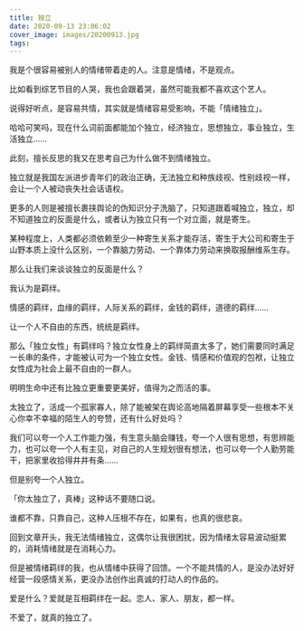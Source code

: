 ```yaml
---
title: 独立
date: 2020-09-13 23:06:02
cover_image: images/20200913.jpg
tags:
---
```

我是个很容易被别人的情绪带着走的人。注意是情绪，不是观点。

比如看到综艺节目的人哭，我也会跟着哭，虽然可能我都不喜欢这个艺人。

说得好听点，是容易共情，其实就是情绪容易受影响，不能「情绪独立」。

哈哈可笑吗，现在什么词前面都能加个独立，经济独立，思想独立，事业独立，生活独立……

此刻，擅长反思的我又在思考自己为什么做不到情绪独立。

独立就是我国左派进步青年们的政治正确，无法独立和种族歧视、性别歧视一样，会让一个人被动丧失社会话语权。

更多的人则是被擅长裹挟舆论的伪知识分子洗脑了，只知道跟着喊独立，独立，却不知道独立的反面是什么，或者认为独立只有一个对立面，就是寄生。

某种程度上，人类都必须依赖至少一种寄生关系才能存活，寄生于大公司和寄生于山野本质上没什么区别，一个靠脑力劳动、一个靠体力劳动来换取报酬维系生存。

那么让我们来谈谈独立的反面是什么？

我认为是羁绊。

情感的羁绊，血缘的羁绊，人际关系的羁绊，金钱的羁绊，道德的羁绊……

让一个人不自由的东西，统统是羁绊。

那么「独立女性」有羁绊吗？独立女性身上的羁绊简直太多了，她们需要同时满足一长串的条件，才能被认可为一个独立女性。金钱、情感和价值观的包袱，让独立女性成为社会上最不自由的一群人。

明明生命中还有比独立更重要更美好，值得为之而活的事。

太独立了，活成一个孤家寡人，除了能被架在舆论高地隔着屏幕享受一些根本不关心你幸不幸福的陌生人的夸赞，还有什么好处吗？

我们可以夸一个人工作能力强，有生意头脑会赚钱，夸一个人很有思想，有思辨能力，也可以夸一个人有主见，对自己的人生规划很有想法，也可以夸一个人勤劳能干，把家里收拾得井井有条……

但是别夸一个人独立。

「你太独立了，真棒」这种话不要随口说。

谁都不靠，只靠自己，这种人压根不存在，如果有，也真的很悲哀。

回到文章开头，我无法情绪独立，这偶尔让我很困扰，因为情绪太容易波动挺累的，消耗情绪就是在消耗心力。

但是被情绪羁绊的我，也从情绪中获得了回馈。一个不能共情的人，是没办法好好经营一段感情关系，更没办法创作出真诚的打动人的作品的。

爱是什么？爱就是互相羁绊在一起。恋人、家人、朋友，都一样。

不爱了，就真的独立了。